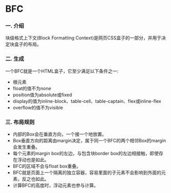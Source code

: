 # BFC

### 一. 介绍
块级格式上下文(Block Formatting Context)是网页CSS盒子的一部分，并用于决定块盒子的布局。

### 二. 生成
一个BFC就是一个HTML盒子，它至少满足以下条件之一:  
* 根元素  
* float的值不为none  
* position值为absolute或fixed  
* display的值为inline-block、table-cell、table-captain、flex或inline-flex  
* overflow的值不为visible  

### 三. 布局规则
* 内部的Box会在垂直方向，一个接一个地放置。
* Box垂直方向的距离由margin决定，属于同一个BFC的两个相邻Box的margin会发生重叠。
* 每个元素的margin box的左边，与包含块border box的左边相接触，即使存在浮动也是如此。
* BFC的区域不会与float box重叠。
* BFC就是页面上一个隔离的独立容器，容易里面的子元素不会影响到外面的元素，反之也如此。
* 计算BFC的高度时，浮动元素也参与计算。
